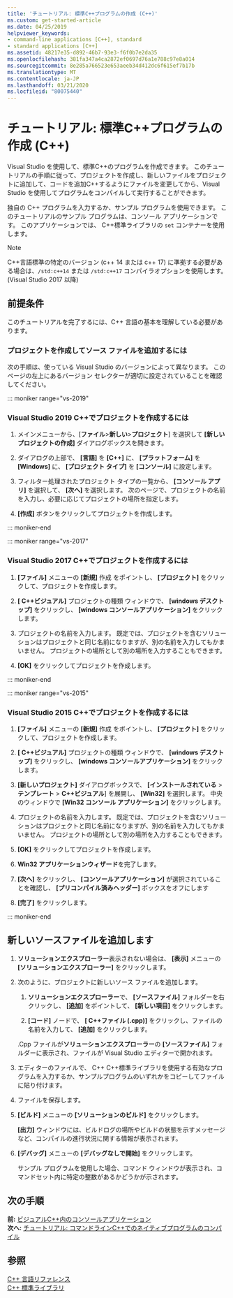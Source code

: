 ```yaml
---
title: 'チュートリアル: 標準C++プログラムの作成 (C++)'
ms.custom: get-started-article
ms.date: 04/25/2019
helpviewer_keywords:
- command-line applications [C++], standard
- standard applications [C++]
ms.assetid: 48217e35-d892-46b7-93e3-f6f0b7e2da35
ms.openlocfilehash: 381fa347a4ca2872ef0697d76a1e788c97e8a014
ms.sourcegitcommit: 8e285a766523e653aeeb34d412dc6f615ef7b17b
ms.translationtype: MT
ms.contentlocale: ja-JP
ms.lasthandoff: 03/21/2020
ms.locfileid: "80075440"
---
```

# <a name="walkthrough-creating-a-standard-c-program-c"></a>チュートリアル: 標準C++プログラムの作成 (C++)

Visual Studio を使用して、標準C++のプログラムを作成できます。 このチュートリアルの手順に従って、プロジェクトを作成し、新しいファイルをプロジェクトに追加して、コードを追加C++するようにファイルを変更してから、Visual Studio を使用してプログラムをコンパイルして実行することができます。

独自の C++ プログラムを入力するか、サンプル プログラムを使用できます。 このチュートリアルのサンプル プログラムは、コンソール アプリケーションです。 このアプリケーションでは、 C++標準ライブラリの `set` コンテナーを使用します。

> [!NOTE]
> C++言語標準の特定のバージョン (c++ 14 または c++ 17) に準拠する必要がある場合は、`/std:c++14` または `/std:c++17` コンパイラオプションを使用します。 (Visual Studio 2017 以降)

## <a name="prerequisites"></a>前提条件

このチュートリアルを完了するには、C++ 言語の基本を理解している必要があります。

### <a name="to-create-a-project-and-add-a-source-file"></a>プロジェクトを作成してソース ファイルを追加するには

次の手順は、使っている Visual Studio のバージョンによって異なります。 このページの左上にあるバージョン セレクターが適切に設定されていることを確認してください。

::: moniker range="vs-2019"

### <a name="to-create-a-c-project-in-visual-studio-2019"></a>Visual Studio 2019 C++でプロジェクトを作成するには

1. メインメニューから、[**ファイル**>**新しい**>**プロジェクト**] を選択して **[新しいプロジェクトの作成]** ダイアログボックスを開きます。

1. ダイアログの上部で、 **[言語]** を **[C++]** に、 **[プラットフォーム]** を **[Windows]** に、 **[プロジェクト タイプ]** を **[コンソール]** に設定します。

1. フィルター処理されたプロジェクト タイプの一覧から、 **[コンソール アプリ]** を選択して、 **[次へ]** を選択します。 次のページで、プロジェクトの名前を入力し、必要に応じてプロジェクトの場所を指定します。

1. **[作成]** ボタンをクリックしてプロジェクトを作成します。

::: moniker-end

::: moniker range="vs-2017"

### <a name="to-create-a-c-project-in-visual-studio-2017"></a>Visual Studio 2017 C++でプロジェクトを作成するには

1. **[ファイル]** メニューの **[新規]** 作成 をポイントし、 **[プロジェクト]** をクリックして、プロジェクトを作成します。

1. **[ C++ビジュアル]** プロジェクトの種類 ウィンドウで、 **[windows デスクトップ]** をクリックし、 **[windows コンソールアプリケーション]** をクリックします。

1. プロジェクトの名前を入力します。 既定では、プロジェクトを含むソリューションはプロジェクトと同じ名前になりますが、別の名前を入力してもかまいません。 プロジェクトの場所として別の場所を入力することもできます。

1. **[OK]** をクリックしてプロジェクトを作成します。

::: moniker-end

::: moniker range="vs-2015"

### <a name="to-create-a-c-project-in-visual-studio-2015"></a>Visual Studio 2015 C++でプロジェクトを作成するには

1. **[ファイル]** メニューの **[新規]** 作成 をポイントし、 **[プロジェクト]** をクリックして、プロジェクトを作成します。

1. **[ C++ビジュアル]** プロジェクトの種類 ウィンドウで、 **[windows デスクトップ]** をクリックし、 **[windows コンソールアプリケーション]** をクリックします。

1. **[新しいプロジェクト]** ダイアログボックスで、 **[インストールされている** > **テンプレート** >  **C++ビジュアル**] を展開し、 **[Win32]** を選択します。 中央のウィンドウで **[Win32 コンソール アプリケーション]** をクリックします。

1. プロジェクトの名前を入力します。 既定では、プロジェクトを含むソリューションはプロジェクトと同じ名前になりますが、別の名前を入力してもかまいません。 プロジェクトの場所として別の場所を入力することもできます。

1. **[OK]** をクリックしてプロジェクトを作成します。

1. **Win32 アプリケーションウィザード**を完了します。

1. **[次へ]** をクリックし、 **[コンソールアプリケーション]** が選択されていることを確認し、 **[プリコンパイル済みヘッダー]** ボックスをオフにします

1. **[完了]** をクリックします。

::: moniker-end

## <a name="add-a-new-source-file"></a>新しいソースファイルを追加します

1. **ソリューションエクスプローラー**表示されない場合は、 **[表示]** メニューの **[ソリューションエクスプローラー]** をクリックします。

1. 次のように、プロジェクトに新しいソース ファイルを追加します。

   1. **ソリューションエクスプローラー**で、 **[ソースファイル]** フォルダーを右クリックし、 **[追加]** をポイントして、 **[新しい項目]** をクリックします。

   1. **[コード]** ノードで、 **[ C++ファイル (.cpp)]** をクリックし、ファイルの名前を入力して、 **[追加]** をクリックします。

   .Cpp ファイルが**ソリューションエクスプローラー**の **[ソースファイル]** フォルダーに表示され、ファイルが Visual Studio エディターで開かれます。

1. エディターのファイルで、 C++ C++標準ライブラリを使用する有効なプログラムを入力するか、サンプルプログラムのいずれかをコピーしてファイルに貼り付けます。

1. ファイルを保存します。

1. **[ビルド]** メニューの **[ソリューションのビルド]** をクリックします。

   **[出力]** ウィンドウには、ビルドログの場所やビルドの状態を示すメッセージなど、コンパイルの進行状況に関する情報が表示されます。

1. **[デバッグ]** メニューの **[デバッグなしで開始]** をクリックします。

   サンプル プログラムを使用した場合、コマンド ウィンドウが表示され、コマンドセット内に特定の整数があるかどうかが示されます。

## <a name="next-steps"></a>次の手順

**前:** [ビジュアルC++内のコンソールアプリケーション](../windows/console-applications-in-visual-cpp.md)<br/>
**次へ:** [チュートリアル: コマンドラインC++でのネイティブプログラムのコンパイル](../build/walkthrough-compiling-a-native-cpp-program-on-the-command-line.md)

## <a name="see-also"></a>参照

[C++ 言語リファレンス](../cpp/cpp-language-reference.md)<br/>
[C++ 標準ライブラリ](../standard-library/cpp-standard-library-reference.md)
